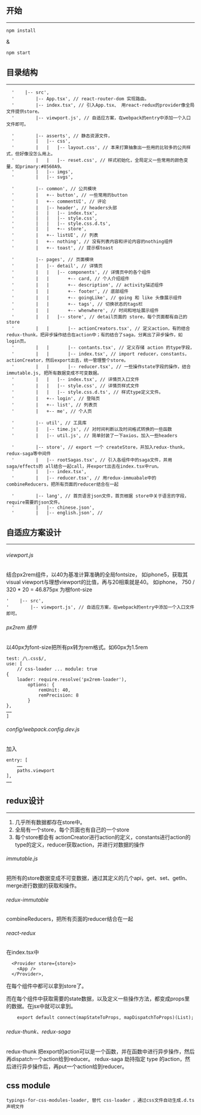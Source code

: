 ## 开始
--------
```
npm install
```
&
```
npm start
```

## 目录结构
--------
```
  '    |-- src',
  '        |-- App.tsx', // react-router-dom 实现路由。
  '        |-- index.tsx', // 引入App.tsx、 用react-redux的provider像全局文件提供store。
  '        |-- viewport.js', // 自适应方案，在webpack的entry中添加一个入口文件即可。

  '        |-- asserts', // 静态资源文件，
  '        |   |-- css',
  '        |   |   |-- layout.css', // 本来打算抽象出一些用的比较多的公共样式，但好像没怎么用上。
  '        |   |   |-- reset.css', // 样式初始化，全局定义一些常用的颜色变量，如primary:#8560A9。
  '        |   |-- imgs',
  '        |   |-- svgs',

  '        |-- common', // 公共模块
  '        |   +-- button', // 一些常用的button
  '        |   +-- commentUI', // 评论
  '        |   |-- header', // headers头部
  '        |   |   |-- index.tsx',
  '        |   |   |-- style.css',
  '        |   |   |-- style.css.d.ts',
  '        |   |   +-- store',
  '        |   +-- listUI', // 列表
  '        |   +-- nothing', // 没有列表内容和评论内容的nothing组件
  '        |   +-- toast', // 提示框toast

  '        |-- pages', // 页面模块
  '        |   |-- detail', // 详情页
  '        |   |   |-- components', // 详情页中的各个组件
  '        |   |       +-- card, // 个人介绍组件
  '        |   |       +-- description', // activity描述组件
  '        |   |       +-- footer', // 底部组件
  '        |   |       +-- goingLike', // going 和 like 头像展示组件
  '        |   |       +-- tags', // 切换状态的tags栏
  '        |   |       +-- whenwhere', // 时间和地址展示组件
  '        |   |   |-- store', // detail页面的 store，每个页面都有自己的store
  '        |   |       |-- actionCreators.tsx', // 定义action，有的结合redux-thunk，把异步操作结合在action中；有的结合了saga，分离出了异步操作，如login页。
  '        |   |       |-- contants.tsx', // 定义存储 action 的type字段，
  '        |   |       |-- index.tsx', // import reducer，constants，actionCreator，然后export出去，统一管理整个store。
  '        |   |       |-- reducer.tsx', // 一些操作state字段的操作，结合immutable.js, 把所有数据变成不可变数据。
  '        |   |   |-- index.tsx', // 详情页入口文件
  '        |   |   |-- style.css', // 详情页样式文件
  '        |   |   |-- style.css.d.ts', // 样式type定义文件。
  '        |   +-- login', // 登陆页
  '        |   +-- list', // 列表页
  '        |   +-- me', // 个人页

  '        |-- util', // 工具库
  '        |   |-- time.js', // 对时间判断以及时间格式转换的一些函数
  '        |   |-- util.js', // 简单封装了一下axios，加入一些headers

  '        |-- store', // export 一个 createStore，并加入redux-thunk，redux-saga等中间件
  '        |   |-- rootSagas.tsx', // 引入各组件中的saga文件，并用saga/effects的 all结合一起call，并export出去在index.tsx中run。
  '        |   |-- index.tsx',
  '        |   |-- reducer.tsx', // 用redux-immuabale中的combineReducers，把所有页面的reducer结合在一起

  '        |-- lang', // 首页语言json文件，首页根据 store中关于语言的字段，require需要的json文件。
  '        |   |-- chinese.json',
  '        |   |-- english.json', // 
```

## 自适应方案设计
-------

###### viewport.js
结合px2rem组件，以40为基准计算准确的全局fontsize，
如iphone5，获取其visual viewport与理想viewport的比值，再与20相乘就是40。
如iphone， 750 / 320 * 20 = 46.875px 为根font-size


```
'    |-- src',
'        |-- viewport.js', // 自适应方案，在webpack的entry中添加一个入口文件即可。
```

###### px2rem 插件
以40px为font-size把所有px转为rem格式。如60px为1.5rem

```
test: /\.css$/,
use: [
    // css-loader ... module: true 
{
    loader: require.resolve('px2rem-loader'),
        options: {
            remUnit: 40,
            remPrecision: 8
        }          
},
……
]
```

###### config/webpack.config.dev.js 
加入
```
entry: [
    ……
    paths.viewport
],
……

```

## redux设计
-------

1. 几乎所有数据都存在store中。
2. 全局有一个store，每个页面也有自己的一个store
3. 每个store都会有 actionCreator进行action的定义，constants进行action的type的定义，reducer获取action，并进行对数据的操作

###### immutable.js
把所有的store数据变成不可变数据，通过其定义的几个api，get、set、getIn、merge进行数据的获取和操作。

###### redux-immutable
combineReducers，把所有页面的reducer结合在一起

###### react-redux
在index.tsx中
```
  <Provider store={store}>
    <App />
  </Provider>,
```
在每个组件中都可以拿到store了。

而在每个组件中获取需要的state数据，以及定义一些操作方法，都变成props里的数据。在jsx中就可以拿到。
```
    export default connect(mapStateToProps, mapDispatchToProps)(List);
```

###### redux-thunk、redux-saga
redux-thunk 把export的action可以是一个函数，并在函数中进行异步操作，然后再dispatch一个action给到reducer。
redux-saga 劫持指定 type 的action，然后进行异步操作后，再put一个action给到reducer。


##  css module
    typings-for-css-modules-loader, 替代 css-loader ，通过css文件自动生成.d.ts声明文件